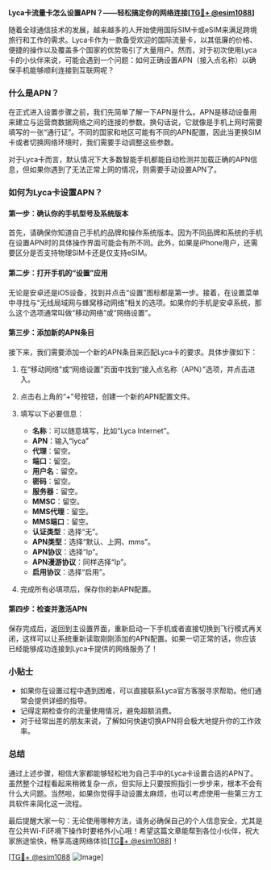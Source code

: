 **Lyca卡流量卡怎么设置APN？——轻松搞定你的网络连接[[TG💪+ @esim1088](https://t.me/s/esim1088)]**

随着全球通信技术的发展，越来越多的人开始使用国际SIM卡或eSIM来满足跨境旅行和工作的需求。Lyca卡作为一款备受欢迎的国际流量卡，以其低廉的价格、便捷的操作以及覆盖多个国家的优势吸引了大量用户。然而，对于初次使用Lyca卡的小伙伴来说，可能会遇到一个问题：如何正确设置APN（接入点名称）以确保手机能够顺利连接到互联网呢？

### 什么是APN？

在正式进入设置步骤之前，我们先简单了解一下APN是什么。APN是移动设备用来建立与运营商数据网络之间的连接的参数。换句话说，它就像是手机上网时需要填写的一张“通行证”。不同的国家和地区可能有不同的APN配置，因此当更换SIM卡或者切换网络环境时，我们需要手动调整这些参数。

对于Lyca卡而言，默认情况下大多数智能手机都能自动检测并加载正确的APN信息，但如果你遇到了无法正常上网的情况，则需要手动设置APN了。

### 如何为Lyca卡设置APN？

#### 第一步：确认你的手机型号及系统版本
首先，请确保你知道自己手机的品牌和操作系统版本。因为不同品牌和系统的手机在设置APN时的具体操作界面可能会有所不同。此外，如果是iPhone用户，还需要区分是否支持物理SIM卡还是仅支持eSIM。

#### 第二步：打开手机的“设置”应用
无论是安卓还是iOS设备，找到并点击“设置”图标都是第一步。接着，在设置菜单中寻找与“无线局域网与蜂窝移动网络”相关的选项。如果你的手机是安卓系统，那么这个选项通常叫做“移动网络”或“网络设置”。

#### 第三步：添加新的APN条目
接下来，我们需要添加一个新的APN条目来匹配Lyca卡的要求。具体步骤如下：

1. 在“移动网络”或“网络设置”页面中找到“接入点名称（APN）”选项，并点击进入。
2. 点击右上角的“+”号按钮，创建一个新的APN配置文件。
3. 填写以下必要信息：
   - **名称**：可以随意填写，比如“Lyca Internet”。
   - **APN**：输入“lyca”
   - **代理**：留空。
   - **端口**：留空。
   - **用户名**：留空。
   - **密码**：留空。
   - **服务器**：留空。
   - **MMSC**：留空。
   - **MMS代理**：留空。
   - **MMS端口**：留空。
   - **认证类型**：选择“无”。
   - **APN类型**：选择“默认、上网、mms”。
   - **APN协议**：选择“Ip”。
   - **APN漫游协议**：同样选择“Ip”。
   - **启用协议**：选择“启用”。

4. 完成所有必填项后，保存你的新APN配置。

#### 第四步：检查并激活APN
保存完成后，返回到主设置界面，重新启动一下手机或者直接切换到飞行模式再关闭，这样可以让系统重新读取刚刚添加的APN配置。如果一切正常的话，你应该已经能够成功连接到Lyca卡提供的网络服务了！

### 小贴士

- 如果你在设置过程中遇到困难，可以直接联系Lyca官方客服寻求帮助。他们通常会提供详细的指导。
- 记得定期检查你的流量使用情况，避免超额消费。
- 对于经常出差的朋友来说，了解如何快速切换APN将会极大地提升你的工作效率。

### 总结

通过上述步骤，相信大家都能够轻松地为自己手中的Lyca卡设置合适的APN了。虽然整个过程看起来稍微复杂一点，但实际上只要按照指引一步步来，根本不会有什么大问题。当然啦，如果你觉得手动设置太麻烦，也可以考虑使用一些第三方工具软件来简化这一流程。

最后提醒大家一句：无论使用哪种方法，请务必确保自己的个人信息安全，尤其是在公共Wi-Fi环境下操作时要格外小心哦！希望这篇文章能帮到各位小伙伴，祝大家旅途愉快，畅享高速网络体验[[TG💪+ @esim1088](https://t.me/s/esim1088)]！

[[TG💪+ @esim1088](https://t.me/s/esim1088) ![Image](https://i.postimg.cc/4NQfJmqS/Snipaste-2025-05-13-00-14-12.png)]
